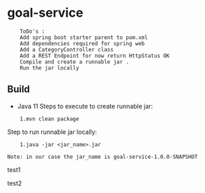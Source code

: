 # goal-service

```text
    ToDo's :
    Add spring boot starter parent to pom.xml 
    Add dependencies required for spring web 
    Add a CategoryController class
    Add a REST Endpoint for now return HttpStatus OK
    Compile and create a runnable jar .
    Run the jar locally
```
    

## Build 

- Java 11
Steps to execute to create runnable jar:
```
    1.mvn clean package
```
Step to run runnable jar locally:
```
    1.java -jar <jar_name>.jar

Note: in our case the jar_name is goal-service-1.0.0-SNAPSHOT
```

test1

test2
